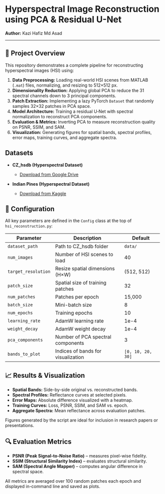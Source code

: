 # Hyperspectral Image Reconstruction using PCA & Residual U-Net

**Author:** Kazi Hafiz Md Asad     

---

## 🚀 Project Overview
This repository demonstrates a complete pipeline for reconstructing hyperspectral images (HSI) using:

1. **Data Preprocessing:** Loading real-world HSI scenes from MATLAB (`.mat`) files, normalizing, and resizing to 512×512 px.  
2. **Dimensionality Reduction:** Applying global PCA to reduce the 31 spectral channels down to 3 principal components.  
3. **Patch Extraction:** Implementing a lazy PyTorch `Dataset` that randomly samples 32×32 patches in PCA space.  
4. **Model Architecture:** Training a residual U‑Net with spectral normalization to reconstruct PCA components.  
5. **Evaluation & Metrics:** Inverting PCA to measure reconstruction quality on PSNR, SSIM, and SAM.  
6. **Visualization:** Generating figures for spatial bands, spectral profiles, error maps, training curves, and aggregate spectra.

## Datasets

- **CZ_hsdb (Hyperspectral Dataset)**
  - [Download from Google Drive](https://drive.google.com/drive/folders/1PcqItQVhwx13EnMR7ts3SS_EQytmprME?usp=drive_link)

- **Indian Pines (Hyperspectral Dataset)**
  - [Download from Kaggle](https://www.kaggle.com/datasets/emannasserabdelhafez/indian-pines)


## 🔧 Configuration
All key parameters are defined in the `Config` class at the top of `hsi_reconstruction.py`:

| Parameter           | Description                                        | Default        |
|---------------------|----------------------------------------------------|----------------|
| `dataset_path`      | Path to CZ_hsdb folder                             | `data/`        |
| `num_images`        | Number of HSI scenes to load                       | 40             |
| `target_resolution` | Resize spatial dimensions (H×W)                    | (512, 512)     |
| `patch_size`        | Spatial size of training patches                   | 32             |
| `num_patches`       | Patches per epoch                                  | 15,000         |
| `batch_size`        | Mini-batch size                                    | 8              |
| `num_epochs`        | Training epochs                                    | 10             |
| `learning_rate`     | AdamW learning rate                                | 1e-4           |
| `weight_decay`      | AdamW weight decay                                 | 1e-4           |
| `pca_components`    | Number of PCA spectral components                  | 3              |
| `bands_to_plot`     | Indices of bands for visualization                 | `[0, 10, 20, 30]` |





## 📈 Results & Visualization
- **Spatial Bands:** Side-by-side original vs. reconstructed bands.  
- **Spectral Profiles:** Reflectance curves at selected pixels.  
- **Error Maps:** Absolute difference visualized with a heatmap.  
- **Training Curves:** Loss, PSNR, SSIM, and SAM vs. epoch.  
- **Aggregate Spectra:** Mean reflectance across evaluation patches.

Figures generated by the script are ideal for inclusion in research papers or presentations.


## 🔍 Evaluation Metrics
- **PSNR (Peak Signal‑to‑Noise Ratio)** – measures pixel-wise fidelity.  
- **SSIM (Structural Similarity Index)** – evaluates structural similarity.  
- **SAM (Spectral Angle Mapper)** – computes angular difference in spectral space.

All metrics are averaged over 100 random patches each epoch and displayed in-command line and saved as plots.



